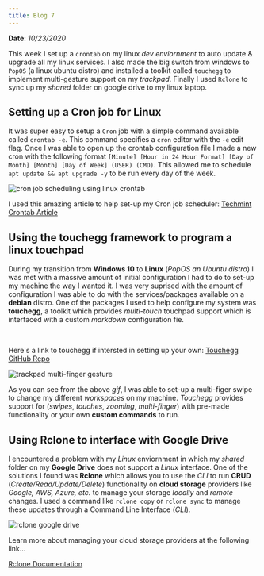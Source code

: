 ```yaml
---
title: Blog 7
---
```


**Date**: _10/23/2020_

This week I set up a `crontab` on my linux *dev enviornment* to auto update & upgrade all my linux services. I also made the big switch from windows to `PopOS` (a linux ubuntu distro) and installed a toolkit called `touchegg` to implement multi-gesture support on my *trackpad*. Finally I used `Rclone` to sync up my *shared* folder on google drive to my linux laptop.

## Setting up a Cron job for Linux
It was super easy to setup a `Cron` job with a simple command available called `crontab -e`. This command specifies a `cron` editor with the `-e` edit flag. Once I was able to open up the crontab configuration file I made a new cron with the following format `[Minute] [Hour in 24 Hour Format] [Day of Month] [Month] [Day of Week] (USER) (CMD)`. This allowed me to schedule `apt update && apt upgrade -y` to be run every day of the week.

<img src="/assets/2020/linux_crontab.png" style="max-width: 30rem;" alt="cron job scheduling using linux crontab" />

I used this amazing article to help set-up my Cron job scheduler: [Techmint Crontab Article](https://www.tecmint.com/create-and-manage-cron-jobs-on-linux/)

## Using the touchegg framework to program a linux touchpad
During my transition from **Windows 10** to **Linux** (*PopOS an Ubuntu distro*) I was met with a massive amount of initial configuration I had to do to set-up my machine the way I wanted it. I was very suprised with the amount of configuration I was able to do with the services/packages available on a **debian** distro. One of the packages I used to help configure my system was **touchegg**, a toolkit which provides *multi-touch* touchpad support which is interfaced with a custom *markdown* configuration fie.

<br>

Here's a link to touchegg if intersted in setting up your own: [Touchegg GitHub Repo](https://github.com/JoseExposito/touchegg)

<img src="/assets/2020/linux_touchegg.gif" style="max-width: 30rem;" alt="trackpad multi-finger gesture" />

As you can see from the above *gif*, I was able to set-up a multi-figer swipe to change my different *workspaces* on my machine. *Touchegg* provides support for (*swipes*, *touches*, *zooming*, *multi-finger*) with pre-made functionality or your own **custom commands** to run.

## Using Rclone to interface with Google Drive
I encountered a problem with my *Linux* enviornment in which my *shared* folder on my **Google Drive** does not support a *Linux* interface. One of the solutions I found was **Rclone** which allows you to use the *CLI* to run **CRUD** (*Create/Read/Update/Delete*) functionality on **cloud storage** providers like *Google, AWS, Azure, etc.* to manage your storage *locally* and *remote* changes. I used a command like `rclone copy` or `rclone sync` to manage these updates through a Command Line Interface (*CLI*). 

<img src="/assets/2020/linux_rclone.png" style="max-width: 30rem;" alt="rclone google drive" />

Learn more about managing your cloud storage providers at the following link... 

[Rclone Documentation](https://rcglone.org/docs/)
